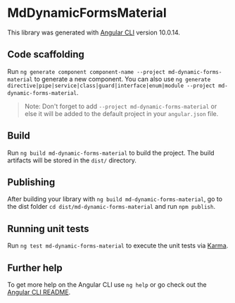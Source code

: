 # MdDynamicFormsMaterial

This library was generated with [Angular CLI](https://github.com/angular/angular-cli) version 10.0.14.

## Code scaffolding

Run `ng generate component component-name --project md-dynamic-forms-material` to generate a new component. You can also use `ng generate directive|pipe|service|class|guard|interface|enum|module --project md-dynamic-forms-material`.
> Note: Don't forget to add `--project md-dynamic-forms-material` or else it will be added to the default project in your `angular.json` file. 

## Build

Run `ng build md-dynamic-forms-material` to build the project. The build artifacts will be stored in the `dist/` directory.

## Publishing

After building your library with `ng build md-dynamic-forms-material`, go to the dist folder `cd dist/md-dynamic-forms-material` and run `npm publish`.

## Running unit tests

Run `ng test md-dynamic-forms-material` to execute the unit tests via [Karma](https://karma-runner.github.io).

## Further help

To get more help on the Angular CLI use `ng help` or go check out the [Angular CLI README](https://github.com/angular/angular-cli/blob/master/README.md).
